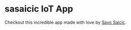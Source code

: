 # sasaicic IoT App

Checkout this incredible app made with love by [Savo Saicic](https://github.com/savosaicic).
